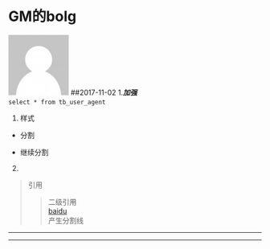 # GM的bolg
![Title img](./www/static/img/user.png)
##2017-11-02
1.***加强***  
`select * from tb_user_agent`

1. 样式
- 分割
* 继续分割
2.
>引用
>>二级引用  
[baidu](http://www.baidu.com)  
产生分割线
***
---

